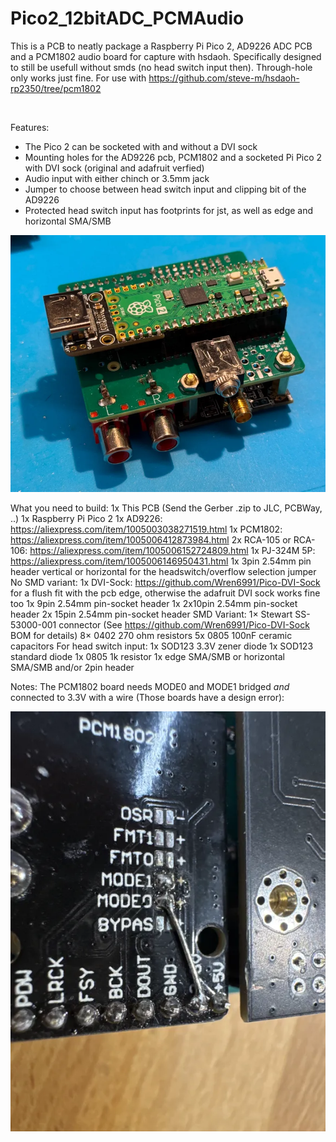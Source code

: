 # Pico2_12bitADC_PCMAudio
This is a PCB to neatly package a Raspberry Pi Pico 2, AD9226 ADC PCB and a PCM1802 audio board for capture with hsdaoh.
Specifically designed to still be usefull without smds (no head switch input then). Through-hole only works just fine.
For use with https://github.com/steve-m/hsdaoh-rp2350/tree/pcm1802

<img src="https://github.com/Sev5000/Pico2_12bitADC_PCMAudio/blob/main/Pico2%20Adapter%20PCB%20Render.png?raw=true" alt="">

Features:
- The Pico 2 can be socketed with and without a DVI sock
- Mounting holes for the AD9226 pcb, PCM1802 and a socketed Pi Pico 2 with DVI sock (original and adafruit verfied)
- Audio input with either chinch or 3.5mm jack
- Jumper to choose between head switch input and clipping bit of the AD9226
- Protected head switch input has footprints for jst, as well as edge and horizontal SMA/SMB

<img src="https://raw.githubusercontent.com/Sev5000/Pico2_12bitADC_PCMAudio/refs/heads/main/Pico2%20ADC%20Board.webp" alt="">

What you need to build: 
1x This PCB (Send the Gerber .zip to JLC, PCBWay, ..)
1x Raspberry Pi Pico 2
1x AD9226: https://aliexpress.com/item/1005003038271519.html
1x PCM1802: https://aliexpress.com/item/1005006412873984.html
2x RCA-105 or RCA-106: https://aliexpress.com/item/1005006152724809.html
1x PJ-324M 5P: https://aliexpress.com/item/1005006146950431.html
1x 3pin 2.54mm pin header vertical or horizontal for the headswitch/overflow selection jumper
No SMD variant:
1x DVI-Sock: https://github.com/Wren6991/Pico-DVI-Sock for a flush fit with the pcb edge, otherwise the adafruit DVI sock works fine too
1x 9pin 2.54mm pin-socket header 
1x 2x10pin 2.54mm pin-socket header
2x 15pin 2.54mm pin-socket header
SMD Variant:
1× Stewart SS-53000-001 connector (See https://github.com/Wren6991/Pico-DVI-Sock BOM for details)
8× 0402 270 ohm resistors
5x 0805 100nF ceramic capacitors
For head switch input:
1x SOD123 3.3V zener diode
1x SOD123 standard diode
1x 0805 1k resistor
1x edge SMA/SMB or horizontal SMA/SMB and/or 2pin header

Notes:
The PCM1802 board needs MODE0 and MODE1 bridged *and* connected to 3.3V with a wire (Those boards have a design error):

<img src="https://raw.githubusercontent.com/Sev5000/Pico2_12bitADC_PCMAudio/refs/heads/main/PCM1802Mod.webp" alt="">

